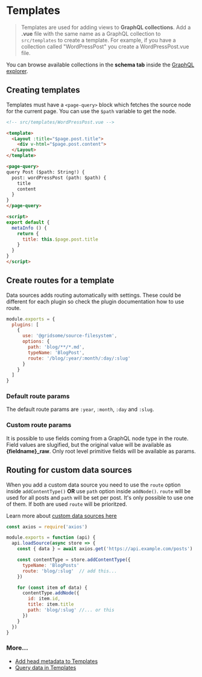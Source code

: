 # Templates

> Templates are used for adding views to **GraphQL collections**. Add a **.vue** file with the same name as a GraphQL collection to `src/templates` to create a template. For example, if you have a collection called "WordPressPost" you create a WordPressPost.vue file.

You can browse available collections in the **schema tab** inside the [GraphQL explorer](/docs/data-query-data).


## Creating templates

Templates must have a `<page-query>` block which fetches the source node
for the current page. You can use the `$path` variable to get the node.

```html
<!-- src/templates/WordPressPost.vue -->

<template>
  <Layout :title="$page.post.title">
    <div v-html="$page.post.content">
  </Layout>
</template>

<page-query>
query Post ($path: String!) {
  post: wordPressPost (path: $path) {
    title
    content
  }
}
</page-query>

<script>
export default {
  metaInfo () {
    return {
      title: this.$page.post.title
    }
  }
}
</script>
```


## Create routes for a template

Data sources adds routing automatically with settings. These could be different for each plugin so check the plugin documentation how to use route.

```js
module.exports = {
  plugins: [
    {
      use: '@gridsome/source-filesystem',
      options: {
        path: 'blog/**/*.md',
        typeName: 'BlogPost',
        route: '/blog/:year/:month/:day/:slug'
      }
    }
  ]
}
```

### Default route params
The default route params are `:year`, `:month`, `:day` and `:slug`. 


### Custom route params
It is possible to use fields coming from a GraphQL node type in the route. Field values are slugified, but the original value will be available as **{fieldname}_raw**. Only root level primitive fields will be available as params.


## Routing for custom data sources
When you add a custom data source you need to use the `route` option inside `addContentType()` **OR** use `path` option inside `addNode()`. `route` will be used for all posts and `path` will be set per post. It's only possible to use one of them. If both are used `route` will be prioritzed.

Learn more about [custom data sources here](/docs/data-custom)

```js
const axios = require('axios')

module.exports = function (api) {
  api.loadSource(async store => {
    const { data } = await axios.get('https://api.example.com/posts')

    const contentType = store.addContentType({
      typeName: 'BlogPosts'
      route: 'blog/:slug'  // add this...
    })

    for (const item of data) {
      contentType.addNode({
        id: item.id,
        title: item.title
        path: 'blog/:slug' //... or this
      })
    }
  })
}
```


### More...

- [Add head metadata to Templates](/docs/head)
- [Query data in Templates](/docs/data-query-data)
